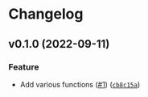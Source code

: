 # Changelog

<!--next-version-placeholder-->

## v0.1.0 (2022-09-11)
### Feature
* Add various functions ([#1](https://github.com/RickCi/silex/issues/1)) ([`cb8c15a`](https://github.com/RickCi/silex/commit/cb8c15a5f7906b0788f9a196f027ecb1dbd79ff1))
